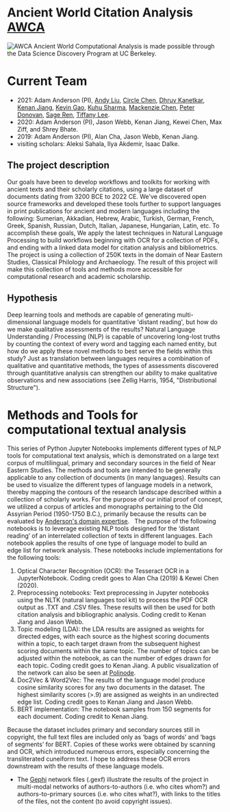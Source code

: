 # Ancient World Citation Analysis [AWCA](https://github.com/orgs/ancient-world-citation-analysis/)
![AWCA](https://github.com/admndrsn/AWCA/blob/master/AWCA_Poster_AAContent_2020.png)
Ancient World Computational Analysis is made possible through the Data Science Discovery Program at UC Berkeley.

# Current Team
- 2021: Adam Anderson (PI), [Andy Liu](https://github.com/AndyGLiu), [Circle Chen](https://github.com/CircleCly), [Dhruv Kanetkar](https://github.com/DhruvK0), [Kenan Jiang](https://github.com/Kenan-Jiang), [Kevin Gao](https://github.com/kevingao26), [Kuhu Sharma](https://github.com/kuhusharma), [Mackenzie Chen](https://github.com/mkziechan), [Peter Donovan](https://github.com/petervdonovan), [Sage Ren](https://github.com/UmbraVenus), [Tiffany Lee](https://github.com/tiffany510lee).
- 2020: Adam Anderson (PI), Jason Webb, Kenan Jiang, Kewei Chen, Max Ziff, and Shrey Bhate.
- 2019: Adam Anderson (PI), Alan Cha, Jason Webb, Kenan Jiang.
- visiting scholars: Aleksi Sahala, Ilya Akdemir, Isaac Dalke.

## The project description
Our goals have been to develop workflows and toolkits for working with ancient texts and their scholarly citations, using a large dataset of documents dating from 3200 BCE to 2022 CE. We've discovered open source frameworks and developed these tools further to support languages in print publications for ancient and modern languages including the following: Sumerian, Akkadian, Hebrew, Arabic, Turkish, German, French, Greek, Spanish, Russian, Dutch, Italian, Japanese, Hungarian, Latin, etc. To accomplish these goals, We apply the latest techniques in Natural Language Processing to build workflows beginning with OCR for a collection of PDFs, and ending with a linked data model for citation analysis and bibliometrics. The project is using a collection of 250K texts in the domain of Near Eastern Studies, Classical Philology and Archaeology. The result of this project will make this collection of tools and methods more accessible for computational research and academic scholarship. 

## Hypothesis
Deep learning tools and methods are capable of generating multi-dimensional language models for quantitative 'distant reading', but how do we make qualitative assessments of the results? Natural Language Understanding / Processing (NLP) is capable of uncovering long-lost truths by counting the context of every word and tagging each named entity, but how do we apply these novel methods to best serve the fields within this study? Just as translation between languages requires a combination of qualitative and quantitative methods, the types of assessments discovered through quantitative analysis can strengthen our ability to make qualitative observations and new associations (see Zellig Harris, 1954, "Distributional Structure").

# Methods and Tools for computational textual analysis
This series of Python Jupyter Notebooks implements different types of NLP tools for computational text analysis, which is demonstrated on a large text corpus of multilingual, primary and secondary sources in the field of Near Eastern Studies. The methods and tools are intended to be generally applicable to any collection of documents (in many languages). Results can be used to visualize the different types of language models in a network, thereby mapping the contours of the research landscape described within a collection of scholarly works. For the purpose of our initial proof of concept, we utilized a corpus of articles and monographs pertaining to the Old Assyrian Period (1950-1750 B.C.), primarily because the results can be evaluated by [Anderson's domain expertise](https://montallen.academia.edu/AdamAnderson).
 
The purpose of the following notebooks is to leverage existing NLP tools designed for the ‘distant reading’ of an interrelated collection of texts in different languages. Each notebook applies the results of one type of language model to build an edge list for network analysis. These notebooks include implementations for the following tools:

1. Optical Character Recognition (OCR): the Tesseract OCR in a JupyterNotebook. Coding credit goes to Alan Cha (2019) & Kewei Chen (2020).
2. Preprocessing notebooks: Text preprocessing in Jupyter notebooks using the NLTK (natural languages tool kit) to process the PDF OCR output as .TXT and .CSV files. These results will then be used for both citation analysis and bibliographic analysis. Coding credit to Kenan Jiang and Jason Webb.
3. Topic modeling (LDA): the LDA results are assigned as weights for directed edges, with each source as the highest scoring documents within a topic, to each target drawn from the subsequent highest scoring documents within the same topic. The number of topics can be adjusted within the notebook, as can the number of edges drawn for each topic. Coding credit goes to Kenan Jiang. A public visualization of the network can also be seen at [Polinode](https://app.polinode.com/networks/explore/5e454320abfe3e0016cb91c5).
4. Doc2Vec & Word2Vec: The results of the language model produce cosine similarity scores for any two documents in the dataset. The highest similarity scores (>.9) are assigned as weights in an undirected edge list. Coding credit goes to Kenan Jiang and Jason Webb.
5. BERT implementation: The notebook samples from 150 segments for each document. Coding credit to Kenan Jiang.

Because the dataset includes primary and secondary sources still in copyright, the full text files are included only as ‘bags of words’ and ‘bags of segments’ for BERT. Copies of these works were obtained by scanning and OCR, which introduced numerous errors, especially concerning the transliterated cuneiform text. I hope to address these OCR errors downstream with the results of these language models.

* The [Gephi](https://gephi.org/) network files (.gexf) illustrate the results of the project in multi-modal networks of authors-to-authors (i.e. who cites whom?) and authors-to-primary sources (i.e. who cites what?), with links to the titles of the files, not the content (to avoid copyright issues). 
